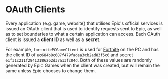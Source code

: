 # OAuth Clients
Every application (e.g. game, website) that utilises Epic's official services is issued an OAuth client that is used to identify requests sent to Epic, as well as to set boundaries to what a certain application can access. Each OAuth client is issued a **client ID** as well as a **secret**.  

For example, `fortnitePCGameClient` is used for [Fortnite](https://fortnite.com) on the PC and has the client ID of `ec684b8c687f479fadea3cb2ad83f5c6` and secret `e1f31c211f28413186262d37a13fc84d`. Both of these values are randomly generated by Epic Games when the client was created, but will remain the same unless Epic chooses to change them.
